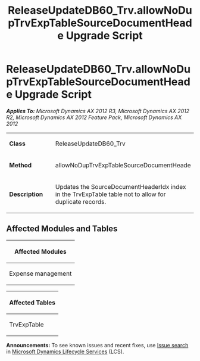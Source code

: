 ﻿---
title: ReleaseUpdateDB60_Trv.allowNoDupTrvExpTableSourceDocumentHeade Upgrade Script
TOCTitle: ReleaseUpdateDB60_Trv.allowNoDupTrvExpTableSourceDocumentHeade Upgrade Script
ms:assetid: 57b85c91-845d-b1d6-12f0-7a6b51f02c0f
ms:mtpsurl: https://msdn.microsoft.com/en-us/library/JJ736236(v=AX.60)
ms:contentKeyID: 49708412
ms.date: 05/18/2015
mtps_version: v=AX.60
---

# ReleaseUpdateDB60\_Trv.allowNoDupTrvExpTableSourceDocumentHeade Upgrade Script 


_**Applies To:** Microsoft Dynamics AX 2012 R3, Microsoft Dynamics AX 2012 R2, Microsoft Dynamics AX 2012 Feature Pack, Microsoft Dynamics AX 2012_

<table>
<colgroup>
<col style="width: 50%" />
<col style="width: 50%" />
</colgroup>
<tbody>
<tr class="odd">
<td><p><strong>Class</strong></p></td>
<td><p>ReleaseUpdateDB60_Trv</p></td>
</tr>
<tr class="even">
<td><p><strong>Method</strong></p></td>
<td><p>allowNoDupTrvExpTableSourceDocumentHeade</p></td>
</tr>
<tr class="odd">
<td><p><strong>Description</strong></p></td>
<td><p>Updates the SourceDocumentHeaderIdx index in the TrvExpTable table not to allow for duplicate records.</p></td>
</tr>
</tbody>
</table>


## Affected Modules and Tables

<table>
<colgroup>
<col style="width: 100%" />
</colgroup>
<thead>
<tr class="header">
<th><p>Affected Modules</p></th>
</tr>
</thead>
<tbody>
<tr class="odd">
<td><p>Expense management</p></td>
</tr>
</tbody>
</table>


<table>
<colgroup>
<col style="width: 100%" />
</colgroup>
<thead>
<tr class="header">
<th><p>Affected Tables</p></th>
</tr>
</thead>
<tbody>
<tr class="odd">
<td><p>TrvExpTable</p></td>
</tr>
</tbody>
</table>

  
**Announcements:** To see known issues and recent fixes, use [Issue search](http://go.microsoft.com/fwlink/?linkid=389258) in [Microsoft Dynamics Lifecycle Services](http://go.microsoft.com/fwlink/?linkid=306505) (LCS).

